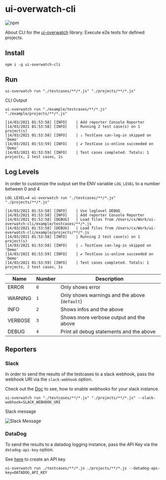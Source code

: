 # ui-overwatch-cli
![npm](https://img.shields.io/npm/v/ui-overwatch-cli?style=for-the-badge)

About
CLI for the [ui-overwatch](https://github.com/ui-overwatch/overwatch) library. Execute e2e tests for defined projects.

## Install

    npm i -g ui-overwatch-cli


## Run

    ui-overwatch run "./testcases/**/*.js" "./projects/**/*.js"

CLI Output

    ui-overwatch run "./example/testcases/**/*.js" "./example/projects/**/*.js"

    [14/03/2021 01:53:58] [INFO]    | Add reporter Console Reporter
    [14/03/2021 01:53:58] [INFO]    | Running 2 test case(s) on 1 project(s)
    [14/03/2021 01:53:58] [INFO]    | ⚠ TestCase can-log-in skipped on 'Demo'
    [14/03/2021 01:53:59] [INFO]    | ✔ TestCase is-online succeeded on 'Demo'
    [14/03/2021 01:53:59] [INFO]    | Test cases completed. Totals: 1 projects, 2 test cases, 1s

## Log Levels

In order to customize the output set the ENV variable `LOG_LEVEL` to a number between 0 and 4
    
    LOG_LEVEL=4 ui-overwatch run "./testcases/**/*.js" "./projects/**/*.js"
    
    [14/03/2021 01:53:58] [INFO]    | Use loglevel DEBUG
    [14/03/2021 01:53:58] [INFO]    | Add reporter Console Reporter
    [14/03/2021 01:53:58] [DEBUG]   | Load files from /Users/cx/Work/ui-overwatch-cli/example/testcases/**/*.js
    [14/03/2021 01:53:58] [DEBUG]   | Load files from /Users/cx/Work/ui-overwatch-cli/example/projects/**/*.js
    [14/03/2021 01:53:58] [INFO]    | Running 2 test case(s) on 1 project(s)
    [14/03/2021 01:53:58] [INFO]    | ⚠ TestCase can-log-in skipped on 'Demo'
    [14/03/2021 01:53:59] [INFO]    | ✔ TestCase is-online succeeded on 'Demo'
    [14/03/2021 01:53:59] [INFO]    | Test cases completed. Totals: 1 projects, 2 test cases, 1s


Name | Number | Description
---|---|---
ERROR | `0` | Only shows error
WARNING | `1` | Only shows warnings and the above (`default`)
INFO | `2` | Shows infos and the above
VERBOSE | `3` | Shows more verbose output and the above
DEBUG | `4` | Print all debug statements and the above

## Reporters

### Slack
In order to send the results of the testcases to a slack webhook, pass the webhook URI via the `slack-webhook` option.

Check out the [Doc](https://api.slack.com/messaging/webhooks) to see, how to enable webhooks for your slack instance.

    ui-overwatch run "./testcases/**/*.js" "./projects/**/*.js" --slack-webhook=SLACK_WEBHOOK_URI

Slack message

![Slack Message](https://github.com/ui-overwatch/overwatch/raw/master/assets/slack-output.png)

### DataDog
To send the results to a datadog logging instance, pass the API Key via the `datadog-api-key` option.

See [here](https://docs.datadoghq.com/account_management/api-app-keys/) to create an API key

    ui-overwatch run ./testcases/**/*.js ./projects/**/*.js --datadog-api-key=DATADOG_API_KEY
